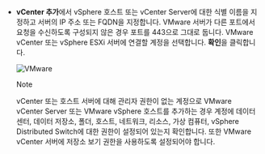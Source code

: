 * **vCenter 추가**에서 vSphere 호스트 또는 vCenter Server에 대한 식별 이름을 지정하고 서버의 IP 주소 또는 FQDN을 지정합니다. VMware 서버가 다른 포트에서 요청을 수신하도록 구성되지 않은 경우 포트를 443으로 그대로 둡니다. VMware vCenter 또는 vSphere ESXi 서버에 연결할 계정을 선택합니다. **확인**을 클릭합니다.

    ![VMware](./media/site-recovery-add-vcenter/vmware-server.png)

   > [!NOTE]
   > vCenter 또는 호스트 서버에 대해 관리자 권한이 없는 계정으로 VMware vCenter Server 또는 VMware vSphere 호스트를 추가하는 경우 계정에 데이터 센터, 데이터 저장소, 폴더, 호스트, 네트워크, 리소스, 가상 컴퓨터, vSphere Distributed Switch에 대한 권한이 설정되어 있는지 확인합니다. 또한 VMware vCenter 서버에 저장소 보기 권한을 사용하도록 설정되어야 합니다.
